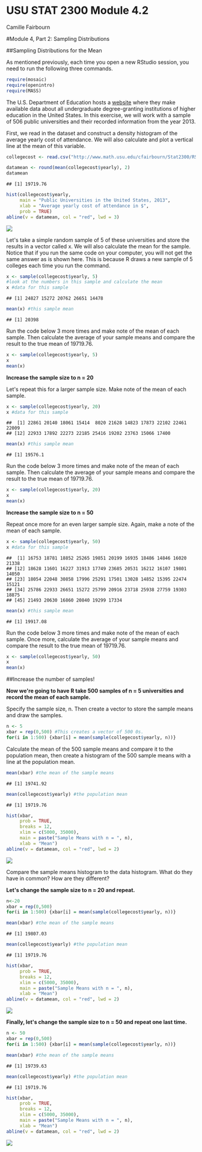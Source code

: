 # USU STAT 2300 Module 4.2
Camille Fairbourn  

#Module 4, Part 2: Sampling Distributions

##Sampling Distributions for the Mean

As mentioned previously, each time you open a new RStudio session, you need to run the following three commands.


```r
require(mosaic)
require(openintro)
require(MASS)
```

The U.S. Department of Education hosts a [website](https://collegescorecard.ed.gov/data/) where they make available data about all undergraduate degree-granting institutions of higher education in the United States. In this exercise, we will work with a sample of 506 public universities and their recorded information from the year 2013.

First, we read in the dataset and construct a density histogram of the average yearly cost of attendance. We will also calculate and plot a vertical line at the mean of this variable.

```r
collegecost <- read.csv("http://www.math.usu.edu/cfairbourn/Stat2300/RStudioFiles/data/collegecost.csv")

datamean <- round(mean(collegecost$yearly), 2)
datamean
```

```
## [1] 19719.76
```

```r
hist(collegecost$yearly,
     main = "Public Universities in the United States, 2013",
     xlab = "Average yearly cost of attendance in $",
     prob = TRUE)
abline(v = datamean, col = "red", lwd = 3)
```

![](Module04-2_files/figure-html/unnamed-chunk-2-1.png)<!-- -->

Let's take a simple random sample of 5 of these universities and store the results in a vector called x. We will also calculate the mean for the sample. Notice that if you run the same code on your computer, you will not get the same answer as is shown here. This is because R draws a new sample of 5 colleges each time you run the command.


```r
x <- sample(collegecost$yearly, 5)
#look at the numbers in this sample and calculate the mean
x #data for this sample
```

```
## [1] 24827 15272 20762 26651 14478
```

```r
mean(x) #this sample mean
```

```
## [1] 20398
```

Run the code below 3 more times and make note of the mean of each sample. Then calculate the average of your sample means and compare the result to the true mean of 19719.76. 


```r
x <- sample(collegecost$yearly, 5)
x
mean(x)
```

**Increase the sample size to n = 20**

Let's repeat this for a larger sample size. Make note of the mean of each sample.


```r
x <- sample(collegecost$yearly, 20)
x #data for this sample
```

```
##  [1] 22861 20140 18061 15414  8020 21628 14823 17873 22102 22461 22009
## [12] 22933 17892 22273 22185 25416 19202 23763 15066 17400
```

```r
mean(x) #this sample mean
```

```
## [1] 19576.1
```

Run the code below 3 more times and make note of the mean of each sample. Then calculate the average of your sample means and compare the result to the true mean of 19719.76. 


```r
x <- sample(collegecost$yearly, 20)
x
mean(x)
```

**Increase the sample size to n = 50**

Repeat once more for an even larger sample size. Again, make a note of the mean of each sample. 


```r
x <- sample(collegecost$yearly, 50)
x #data for this sample
```

```
##  [1] 16753 18781 18852 25265 19851 20199 16935 18486 14846 16020 21338
## [12] 18628 11601 16227 31913 17749 23685 20531 16212 16107 19801 14050
## [23] 18054 22048 30858 17996 25291 17501 13028 14852 15395 22474 15121
## [34] 25786 22933 26651 15272 25799 20916 23718 25938 27759 19303 18875
## [45] 21493 20630 16860 20840 19299 17334
```

```r
mean(x) #this sample mean
```

```
## [1] 19917.08
```

Run the code below 3 more times and make note of the mean of each sample. Once more, calculate the average of your sample means and compare the result to the true mean of 19719.76. 


```r
x <- sample(collegecost$yearly, 50)
x
mean(x)
```

##Increase the number of samples!

**Now we're going to have R take 500 samples of n = 5 universities and record the mean of each sample.**

Specify the sample size, n. Then create a vector to store the sample means and draw the samples.

```r
n <- 5
xbar = rep(0,500) #This creates a vector of 500 0s.
for(i in 1:500) {xbar[i] = mean(sample(collegecost$yearly, n))}
```

Calculate the mean of the 500 sample means and compare it to the population mean, then create a histogram of the 500 sample means with a line at the population mean.

```r
mean(xbar) #the mean of the sample means
```

```
## [1] 19741.92
```

```r
mean(collegecost$yearly) #the population mean
```

```
## [1] 19719.76
```

```r
hist(xbar, 
     prob = TRUE, 
     breaks = 12, 
     xlim = c(5000, 35000),
     main = paste("Sample Means with n = ", n),
     xlab = "Mean")
abline(v = datamean, col = "red", lwd = 2)
```

![](Module04-2_files/figure-html/unnamed-chunk-10-1.png)<!-- -->

Compare the sample means histogram to the data histogram. What do they have in common? How are they different?

**Let's change the sample size to n = 20 and repeat.**

```r
n<-20
xbar = rep(0,500)
for(i in 1:500) {xbar[i] = mean(sample(collegecost$yearly, n))}

mean(xbar) #the mean of the sample means
```

```
## [1] 19807.03
```

```r
mean(collegecost$yearly) #the population mean
```

```
## [1] 19719.76
```

```r
hist(xbar, 
     prob = TRUE, 
     breaks = 12, 
     xlim = c(5000, 35000),
     main = paste("Sample Means with n = ", n),
     xlab = "Mean")
abline(v = datamean, col = "red", lwd = 2)
```

![](Module04-2_files/figure-html/unnamed-chunk-11-1.png)<!-- -->

**Finally, let's change the sample size to n = 50 and repeat one last time.**

```r
n <- 50
xbar = rep(0,500)
for(i in 1:500) {xbar[i] = mean(sample(collegecost$yearly, n))}

mean(xbar) #the mean of the sample means
```

```
## [1] 19739.63
```

```r
mean(collegecost$yearly) #the population mean
```

```
## [1] 19719.76
```

```r
hist(xbar, 
     prob = TRUE, 
     breaks = 12, 
     xlim = c(5000, 35000),
     main = paste("Sample Means with n = ", n),
     xlab = "Mean")
abline(v = datamean, col = "red", lwd = 2)
```

![](Module04-2_files/figure-html/unnamed-chunk-12-1.png)<!-- -->
